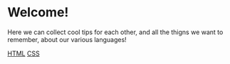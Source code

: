 <!-- TITLE: Language Notes Home -->
<!-- SUBTITLE: A Collection of notes, tips, and resources around our Programming Languages! -->

# Welcome!
Here we can collect cool tips for each other, and all the thigns we want to remember, about our various languages!


[HTML](html)
[CSS](css/index
)
